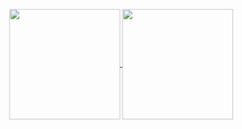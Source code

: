 <a href="https://github.com/G4ttis">
  <img height=200 align="center" src="https://github-readme-stats-gilt-tau-46.vercel.app/api?username=G4ttis&theme=onedark" />
</a>
<a href="https://github.com/G4ttis">
  <img height=200 align="center" src="https://github-readme-stats-gilt-tau-46.vercel.app/api/top-langs?username=G4ttis&layout=compact&langs_count=8&card_width=320&theme=onedark" />
</a>
